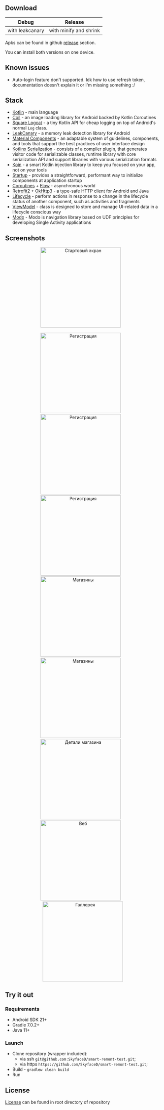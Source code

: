 ## Download

Debug|Release
---|---
with leakcanary|with minify and shrink

Apks can be found in github [release](https://github.com/SkyfaceD/smart-remont-test/releases/) section.

You can install both versions on one device.

## Known issues
- Auto-login feature don't supported. Idk how to use refresh token, documentation doesn't explain it or I'm missing something :/

## Stack

- [Kotlin](https://kotlinlang.org/) - main language
- [Coil](https://github.com/coil-kt/coil) - an image loading library for Android backed by Kotlin
  Coroutines
- [Square Logcat](https://github.com/square/logcat) - a tiny Kotlin API for cheap logging on top of Android's normal `Log` class.
- [LeakCanary](https://github.com/square/leakcanary) - a memory leak detection library for Android
- [Material Components](https://material.io/) - an adaptable system of guidelines, components, and
  tools that support the best practices of user interface design
- [Kotlinx Serialization](https://github.com/Kotlin/kotlinx.serialization) - consists of a compiler
  plugin, that generates visitor code for serializable classes, runtime library with core
  serialization API and support libraries with various serialization formats
- [Koin](https://insert-koin.io/) - a smart Kotlin injection library to keep you focused on your
  app, not on your tools
- [Startup](https://developer.android.com/topic/libraries/app-startup) - provides a straightforward,
  performant way to initialize components at application startup
- [Coroutines](https://github.com/Kotlin/kotlinx.coroutines) + [Flow](https://developer.android.com/kotlin/flow) - asynchronous world
- [Retrofit2](https://github.com/square/retrofit) + [OkHttp3](https://github.com/square/okhttp) - a
  type-safe HTTP client for Android and Java
- [Lifecycle](https://developer.android.com/jetpack/androidx/releases/lifecycle) - perform actions
  in response to a change in the lifecycle status of another component, such as activities and
  fragments
- [ViewModel](https://developer.android.com/topic/libraries/architecture/viewmodel) - class is
  designed to store and manage UI-related data in a lifecycle conscious way
- [Modo](https://github.com/terrakok/Modo) - Modo is navigation library based on UDF principles for developing Single Activity applications

## Screenshots

<p align="center">
<img src="/.screenshots/start.png"  width="260" title="Стартовый экран">&emsp;
</p>
<p align="center">
<img src="/.screenshots/sign-in-one.png" width="260" title="Регистрация">&emsp;<img src="/.screenshots/sign-in-two.png" width="260" title="Регистрация">&emsp;<img src="/.screenshots/sign-in-three.png" width="260" title="Регистрация">&emsp;<img src="/.screenshots/shop-one.png" width="260" title="Магазины">&emsp;<img src="/.screenshots/shop-two.png" width="260" title="Магазины">&emsp;<img src="/.screenshots/details-one.png" width="260" title="Детали магазина">&emsp;<img src="/.screenshots/web.png" width="260" title="Веб">&emsp;<img src="/.screenshots/gallery.png" width="260" title="Галлерея">
</p>

## Try it out

### Requirements

- Android SDK 21+
- Gradle 7.0.2+
- Java 11+

### Launch

- Clone repository (wrapper included):
    - via ssh `git@github.com:SkyfaceD/smart-remont-test.git`;
    - via https `https://github.com/SkyfaceD/smart-remont-test.git`;
- Build - `gradlew clean build`
- Run

## License

[License](https://github.com/SkyfaceD/smart-remont-test/blob/main/LICENSE) can be found in root directory of
repository
